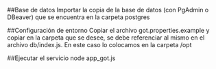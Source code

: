 ##Base de datos
Importar la copia de la base de datos (con PgAdmin o DBeaver) que se encuentra en la carpeta postgres

##Configuración de entorno
Copiar el archivo got.properties.example y copiar en la carpeta que se desee, se debe referenciar al mismo en el archivo db/index.js. En este caso lo colocamos en la carpeta /opt

##Ejecutar el servicio
node app_got.js



